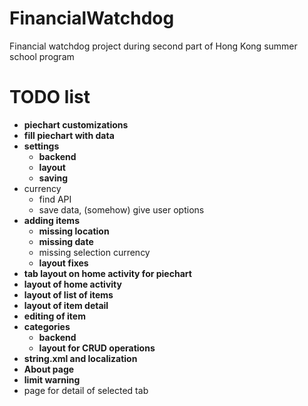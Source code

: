 # FinancialWatchdog
Financial watchdog project during second part of Hong Kong summer school program

# TODO list
+ **piechart customizations**
+ **fill piechart with data**
+ **settings**
	+ **backend**
	+ **layout**
	+ **saving**
+ currency
	+ find API
	+ save data, (somehow) give user options
+ **adding items**
	+ **missing location**
	+ **missing date**
	+ missing selection currency
	+ **layout fixes**
+ **tab layout on home activity for piechart**
+ **layout of home activity**
+ **layout of list of items**
+ **layout of item detail**
+ **editing of item**
+ **categories**
	+ **backend**
	+ **layout for CRUD operations**
+ **string.xml and localization**
+ **About page**
+ **limit warning**
+ page for detail of selected tab

